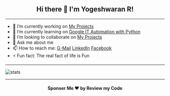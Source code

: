 <h2 align="center"> Hi there 👋 I'm Yogeshwaran R! </h2>

<hr>

- 🔭 I’m currently working on [My Projects](https://github.com/yogeshwaran01?tab=repositories)
- 🌱 I’m currently learning on [Google IT Automation with Python](https://www.coursera.org/professional-certificates/google-it-automation?)
- 👯 I’m looking to collaborate on [My Projects](https://github.com/yogeshwaran01?tab=repositories)
- 💬 Ask me about me
- 📫 How to reach me: [G-Mail](mailto:yogeshin247@gmail.com) [LinkedIn](https://www.linkedin.com/in/yogeshwaran01/) [Facebook](https://www.facebook.com/yogeshwaran001)
- ⚡ Fun fact: The real fact of life is Fun

<hr>

<img align="center" src="https://github-readme-stats.vercel.app/api?username=yogeshwaran01&show_icons=true" alt="stats">

<hr>

<h4 align="center"> Sponser Me ❤️ by Review my Code </h4>

